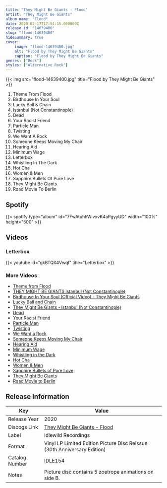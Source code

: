 ```yaml
---
title: "They Might Be Giants - Flood"
artist: "They Might Be Giants"
album_name: "Flood"
date: 2020-02-17T17:54:15.000000Z
release_id: "14639400"
slug: "flood-14639400"
hideSummary: true
cover:
    image: "flood-14639400.jpg"
    alt: "Flood by They Might Be Giants"
    caption: "Flood by They Might Be Giants"
genres: ["Rock"]
styles: ["Alternative Rock"]
---
```


{{< img src="flood-14639400.jpg" title="Flood by They Might Be Giants" >}}

<!-- section break -->

1. Theme From Flood
2. Birdhouse In Your Soul
3. Lucky Ball & Chain
4. Istanbul (Not Constantinople)
5. Dead
6. Your Racist Friend
7. Particle Man
8. Twisting
9. We Want A Rock
10. Someone Keeps Moving My Chair
11. Hearing Aid
12. Minimum Wage
13. Letterbox
14. Whistling In The Dark
15. Hot Cha
16. Women & Men
17. Sapphire Bullets Of Pure Love
18. They Might Be Giants
19. Road Movie To Berlin

<!-- section break -->


## Spotify
{{< spotify type="album" id="7FwAtuhhWivxvK4aPgyyUD" width="100%" height="500" >}}



## Videos
### Letterbox
{{< youtube id="gkBTQX4VwqI" title="Letterbox" >}}<br>

### More Videos

- [Theme from Flood](https://www.youtube.com/watch?v=pJ9QQdH3IiQ)
- [THEY MIGHT BE GIANTS Istanbul (Not Constantinople)](https://www.youtube.com/watch?v=vsQrKZcYtqg)
- [Birdhouse In Your Soul (Official Video) - They Might Be Giants](https://www.youtube.com/watch?v=2Am-BF7ObCI)
- [Lucky Ball and Chain](https://www.youtube.com/watch?v=z8au4eCVPis)
- [They Might Be Giants - Istanbul (Not Constantinople)](https://www.youtube.com/watch?v=p6NzVd3pGdE)
- [Dead](https://www.youtube.com/watch?v=bPgXYPJC2uA)
- [Your Racist Friend](https://www.youtube.com/watch?v=JFGQdvYIJ0M)
- [Particle Man](https://www.youtube.com/watch?v=vOLivyykLqk)
- [Twisting](https://www.youtube.com/watch?v=j0jNgo6Ar4Q)
- [We Want a Rock](https://www.youtube.com/watch?v=Jp8znvfYbow)
- [Someone Keeps Moving My Chair](https://www.youtube.com/watch?v=5pud7rt4KhU)
- [Hearing Aid](https://www.youtube.com/watch?v=wMF6Jpm5cvQ)
- [Minimum Wage](https://www.youtube.com/watch?v=SRcRn_Xv7Ek)
- [Whistling in the Dark](https://www.youtube.com/watch?v=pBN4sOQbYxk)
- [Hot Cha](https://www.youtube.com/watch?v=8970WhW4Z18)
- [Women & Men](https://www.youtube.com/watch?v=33BTvjZ45MI)
- [Sapphire Bullets of Pure Love](https://www.youtube.com/watch?v=MnYKfrgN76Y)
- [They Might Be Giants](https://www.youtube.com/watch?v=e-cz03eTE54)
- [Road Movie to Berlin](https://www.youtube.com/watch?v=dF7euO5RmqI)


## Release Information
|  Key           | Value                                                |
| ---------------| ---------------------------------------------------- |
| Release Year   | 2020                                   |
| Discogs Link   | [They Might Be Giants - Flood](https://www.discogs.com/release/14639400-They-Might-Be-Giants-Flood) |
| Label          | Idlewild Recordings |
| Format         | Vinyl LP Limited Edition Picture Disc Reissue (30th Anniversary Edition) |
| Catalog Number | IDLE154 |
| Notes | Picture disc contains 5 zoetrope animations on side B. |